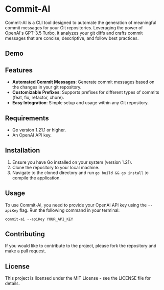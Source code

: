 # Commit-AI

Commit-AI is a CLI tool designed to automate the generation of meaningful commit messages for your Git repositories. Leveraging the power of OpenAI's GPT-3.5 Turbo, it analyzes your git diffs and crafts commit messages that are concise, descriptive, and follow best practices.

## Demo

## Features

- **Automated Commit Messages**: Generate commit messages based on the changes in your git repository.
- **Customizable Prefixes**: Supports prefixes for different types of commits (feat, fix, refactor, chore).
- **Easy Integration**: Simple setup and usage within any Git repository.

## Requirements

- Go version 1.21.1 or higher.
- An OpenAI API key.

## Installation

1. Ensure you have Go installed on your system (version 1.21).
2. Clone the repository to your local machine.
3. Navigate to the cloned directory and run `go build && go install` to compile the application.

## Usage

To use Commit-AI, you need to provide your OpenAI API key using the `--apiKey` flag. Run the following command in your terminal:

```shell
commit-ai --apiKey YOUR_API_KEY
```

## Contributing

If you would like to contribute to the project, please fork the repository and make a pull request.

## License

This project is licensed under the MIT License - see the LICENSE file for details.
